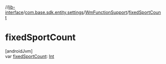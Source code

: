 //[lib-interface](../../../index.md)/[com.base.sdk.entity.settings](../index.md)/[WmFunctionSupport](index.md)/[fixedSportCount](fixed-sport-count.md)

# fixedSportCount

[androidJvm]\
var [fixedSportCount](fixed-sport-count.md): [Int](https://kotlinlang.org/api/latest/jvm/stdlib/kotlin/-int/index.html)
